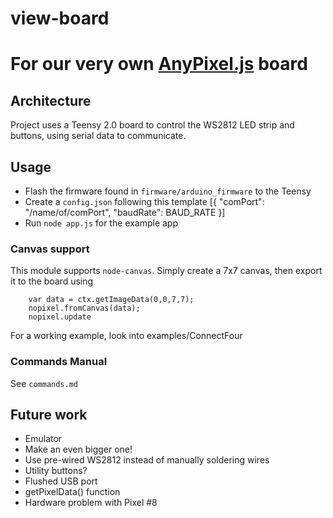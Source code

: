 # view-board
For our very own [AnyPixel.js](http://googlecreativelab.github.io/anypixel/) board
=========

## Architecture

Project uses a Teensy 2.0 board to control the WS2812 LED strip and buttons, using serial data to communicate.

## Usage

- Flash the firmware found in `firmware/arduino_firmware` to the Teensy
- Create a `config.json` following this template
	[{
		"comPort": "/name/of/comPort",
		"baudRate": BAUD_RATE
	}]
- Run `node app.js` for the example app

### Canvas support

This module supports `node-canvas`. Simply create a 7x7 canvas, then export it to the board using 
```
	var data = ctx.getImageData(0,0,7,7);
	nopixel.fromCanvas(data);
	nopixel.update
```
For a working example, look into examples/ConnectFour

### Commands Manual

See `commands.md`

## Future work

- Emulator
- Make an even bigger one!
- Use pre-wired WS2812 instead of manually soldering wires
- Utility buttons?
- Flushed USB port
- getPixelData() function
- Hardware problem with Pixel #8
